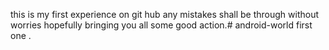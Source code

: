 this is my first experience on git hub any mistakes shall be through without worries hopefully bringing you all some good action.# android-world
first one .

